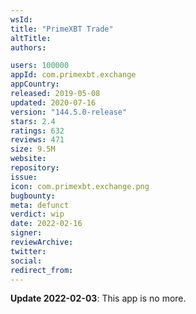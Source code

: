 ```yaml
---
wsId: 
title: "PrimeXBT Trade"
altTitle: 
authors:

users: 100000
appId: com.primexbt.exchange
appCountry: 
released: 2019-05-08
updated: 2020-07-16
version: "144.5.0-release"
stars: 2.4
ratings: 632
reviews: 471
size: 9.5M
website: 
repository: 
issue: 
icon: com.primexbt.exchange.png
bugbounty: 
meta: defunct
verdict: wip
date: 2022-02-16
signer: 
reviewArchive:
twitter: 
social:
redirect_from:
---
```


**Update 2022-02-03**: This app is no more.
